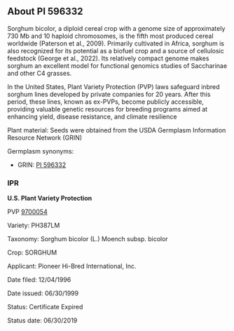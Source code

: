About PI 596332 
---------------------
Sorghum bicolor, a diploid cereal crop with a genome size of approximately 730 Mb and 10 haploid chromosomes, is the fifth most produced cereal worldwide (Paterson et al., 2009). Primarily cultivated in Africa, sorghum is also recognized for its potential as a biofuel crop and a source of cellulosic feedstock (George et al., 2022). Its relatively compact genome makes sorghum an excellent model for functional genomics studies of Saccharinae and other C4 grasses.

In the United States, Plant Variety Protection (PVP) laws safeguard inbred sorghum lines developed by private companies for 20 years. After this period, these lines, known as ex-PVPs, become publicly accessible, providing valuable genetic resources for breeding programs aimed at enhancing yield, disease resistance, and climate resilience

Plant material: Seeds were obtained from the USDA Germplasm Information Resource Network (GRIN)

Germplasm synonyms:
* GRIN: [PI 596332](https://npgsweb.ars-grin.gov/gringlobal/accessiondetail.aspx?id=1536465) 

### IPR
**U.S. Plant Variety Protection**

PVP [9700054](https://apps.ams.usda.gov/CMS/AdobeImages/009700054.pdf)

Variety: PH387LM

Taxonomy: Sorghum bicolor (L.) Moench subsp. bicolor

Crop: SORGHUM

Applicant: Pioneer Hi-Bred International, Inc.

Date filed: 12/04/1996

Date issued: 06/30/1999

Status: Certificate Expired

Status date: 06/30/2019
